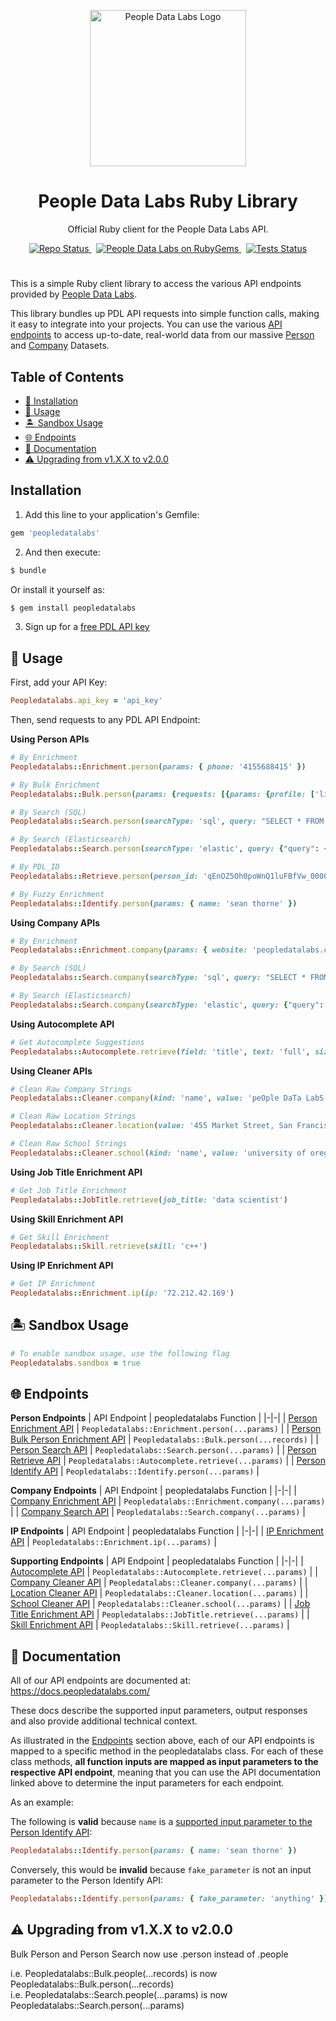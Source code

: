<p align="center">
<img src="https://i.imgur.com/S7DkZtr.png" width="250" alt="People Data Labs Logo">
</p>
<h1 align="center">People Data Labs Ruby Library</h1>
<p align="center">Official Ruby client for the People Data Labs API.</p>

<p align="center">
  <a href="https://github.com/peopledatalabs/peopledatalabs-ruby">
    <img src="https://img.shields.io/badge/repo%20status-Active-limegreen" alt="Repo Status">
  </a>&nbsp;
  <a href="https://rubygems.org/gems/peopledatalabs">
    <img src="https://img.shields.io/gem/v/peopledatalabs.svg" alt="People Data Labs on RubyGems" />
  </a>&nbsp;
  <a href="https://github.com/peopledatalabs/peopledatalabs-ruby/actions/workflows/test.yaml">
    <img src="https://github.com/peopledatalabs/peopledatalabs-ruby/actions/workflows/test.yaml/badge.svg" alt="Tests Status" />
  </a>
</p>

#
This is a simple Ruby client library to access the various API endpoints provided by [People Data Labs](https://www.peopledatalabs.com/).

This library bundles up PDL API requests into simple function calls, making it easy to integrate into your projects. You can use the various [API endpoints](#endpoints) to access up-to-date, real-world data from our massive [Person](https://docs.peopledatalabs.com/docs/stats) and [Company](https://docs.peopledatalabs.com/docs/company-stats) Datasets.

## Table of Contents
- [🔧 Installation](#installation)
- [🚀 Usage](#usage)
- [🏝 Sandbox Usage](#sandbox)
- [🌐 Endpoints](#endpoints)
- [📘 Documentation](#documentation)
- [⚠️ Upgrading from v1.X.X to v2.0.0](#upgrading)

## Installation <a name="installation"></a>

1. Add this line to your application's Gemfile:

```ruby
gem 'peopledatalabs'
```

2. And then execute:

```bash
$ bundle
```

Or install it yourself as:

```bash
$ gem install peopledatalabs
```

3. Sign up for a [free PDL API key](https://www.peopledatalabs.com/signup)

## 🚀 Usage <a name="usage"></a>

First, add your API Key:
```ruby
Peopledatalabs.api_key = 'api_key'
```

Then, send requests to any PDL API Endpoint:

**Using Person APIs**
```ruby
# By Enrichment
Peopledatalabs::Enrichment.person(params: { phone: '4155688415' })

# By Bulk Enrichment
Peopledatalabs::Bulk.person(params: {requests: [{params: {profile: ['linkedin.com/in/seanthorne']}}, {params: {profile: ['linkedin.com/in/randrewn']}}]})

# By Search (SQL)
Peopledatalabs::Search.person(searchType: 'sql', query: "SELECT * FROM person WHERE job_company_name='people data labs'")

# By Search (Elasticsearch)
Peopledatalabs::Search.person(searchType: 'elastic', query: {"query": {"term": {"job_company_name": "people data labs"}}})

# By PDL_ID
Peopledatalabs::Retrieve.person(person_id: 'qEnOZ5Oh0poWnQ1luFBfVw_0000')

# By Fuzzy Enrichment
Peopledatalabs::Identify.person(params: { name: 'sean thorne' })
```

**Using Company APIs**
```ruby
# By Enrichment
Peopledatalabs::Enrichment.company(params: { website: 'peopledatalabs.com' })

# By Search (SQL)
Peopledatalabs::Search.company(searchType: 'sql', query: "SELECT * FROM company WHERE tags='big data' AND industry='financial services' AND location.country='united states'")

# By Search (Elasticsearch)
Peopledatalabs::Search.company(searchType: 'elastic', query: {"query": "must": [{"term": {"tags": "big data"}}, {"term": {"industry": "financial services"}}, {"term": {"location_country": "united states"}}]})
```

**Using Autocomplete API**
```ruby
# Get Autocomplete Suggestions
Peopledatalabs::Autocomplete.retrieve(field: 'title', text: 'full', size: 10)
```

**Using Cleaner APIs**
```ruby
# Clean Raw Company Strings
Peopledatalabs::Cleaner.company(kind: 'name', value: 'peOple DaTa LabS')

# Clean Raw Location Strings
Peopledatalabs::Cleaner.location(value: '455 Market Street, San Francisco, California 94105, US')

# Clean Raw School Strings
Peopledatalabs::Cleaner.school(kind: 'name', value: 'university of oregon')
```

**Using Job Title Enrichment API**
```ruby
# Get Job Title Enrichment
Peopledatalabs::JobTitle.retrieve(job_title: 'data scientist')
```

**Using Skill Enrichment API**
```ruby
# Get Skill Enrichment
Peopledatalabs::Skill.retrieve(skill: 'c++')
```

**Using IP Enrichment API**
```ruby
# Get IP Enrichment
Peopledatalabs::Enrichment.ip(ip: '72.212.42.169')
```

## 🏝 Sandbox Usage <a name="sandbox"></a>
```ruby
# To enable sandbox usage, use the following flag
Peopledatalabs.sandbox = true
```

## 🌐 Endpoints <a name="endpoints"></a>

**Person Endpoints**
| API Endpoint | peopledatalabs Function |
|-|-|
| [Person Enrichment API](https://docs.peopledatalabs.com/docs/enrichment-api) | `Peopledatalabs::Enrichment.person(...params)` |
| [Person Bulk Person Enrichment API](https://docs.peopledatalabs.com/docs/bulk-enrichment-api) | `Peopledatalabs::Bulk.person(...records)` |
| [Person Search API](https://docs.peopledatalabs.com/docs/search-api) | `Peopledatalabs::Search.person(...params)` |
| [Person Retrieve API](https://docs.peopledatalabs.com/docs/person-retrieve-api) | `Peopledatalabs::Autocomplete.retrieve(...params)` |
| [Person Identify API](https://docs.peopledatalabs.com/docs/identify-api) | `Peopledatalabs::Identify.person(...params)` |

**Company Endpoints**
| API Endpoint | peopledatalabs Function |
|-|-|
| [Company Enrichment API](https://docs.peopledatalabs.com/docs/company-enrichment-api) | `Peopledatalabs::Enrichment.company(...params)` |
| [Company Search API](https://docs.peopledatalabs.com/docs/company-search-api) | `Peopledatalabs::Search.company(...params)` |

**IP Endpoints**
| API Endpoint | peopledatalabs Function |
|-|-|
| [IP Enrichment API](https://docs.peopledatalabs.com/docs/ip-enrichment-api) | `Peopledatalabs::Enrichment.ip(...params)` |

**Supporting Endpoints**
| API Endpoint | peopledatalabs Function |
|-|-|
| [Autocomplete API](https://docs.peopledatalabs.com/docs/autocomplete-api) | `Peopledatalabs::Autocomplete.retrieve(...params)` |
| [Company Cleaner API](https://docs.peopledatalabs.com/docs/cleaner-apis#companyclean) | `Peopledatalabs::Cleaner.company(...params)` |
| [Location Cleaner API](https://docs.peopledatalabs.com/docs/cleaner-apis#locationclean) | `Peopledatalabs::Cleaner.location(...params)` |
| [School Cleaner API](https://docs.peopledatalabs.com/docs/cleaner-apis#schoolclean) | `Peopledatalabs::Cleaner.school(...params)` |
| [Job Title Enrichment API](https://docs.peopledatalabs.com/docs/job-title-enrichment-api) | `Peopledatalabs::JobTitle.retrieve(...params)` |
| [Skill Enrichment API](https://docs.peopledatalabs.com/docs/skill-enrichment-api) | `Peopledatalabs::Skill.retrieve(...params)` |

## 📘 Documentation <a name="documentation"></a>

All of our API endpoints are documented at: https://docs.peopledatalabs.com/

These docs describe the supported input parameters, output responses and also provide additional technical context.

As illustrated in the [Endpoints](#endpoints) section above, each of our API endpoints is mapped to a specific method in the peopledatalabs class.  For each of these class methods, **all function inputs are mapped as input parameters to the respective API endpoint**, meaning that you can use the API documentation linked above to determine the input parameters for each endpoint.

As an example:

The following is **valid** because `name` is a [supported input parameter to the Person Identify API](https://docs.peopledatalabs.com/docs/identify-api-reference#input-parameters):
```ruby
Peopledatalabs::Identify.person(params: { name: 'sean thorne' })
```

Conversely, this would be **invalid** because `fake_parameter` is not an input parameter to the Person Identify API:
```ruby
Peopledatalabs::Identify.person(params: { fake_parameter: 'anything' })
```

## ⚠️ Upgrading from v1.X.X to v2.0.0 <a name="upgrading"></a>

Bulk Person and Person Search now use .person instead of .people

i.e. Peopledatalabs::Bulk.people(...records) is now Peopledatalabs::Bulk.person(...records)
<br />i.e. Peopledatalabs::Search.people(...params) is now Peopledatalabs::Search.person(...params)
